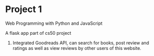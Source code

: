 # Project 1

Web Programming with Python and JavaScript

A flask app part of cs50 project
1. Integrated Goodreads API, can search for books, post review and ratings as well as view reviews by other users of this website.
